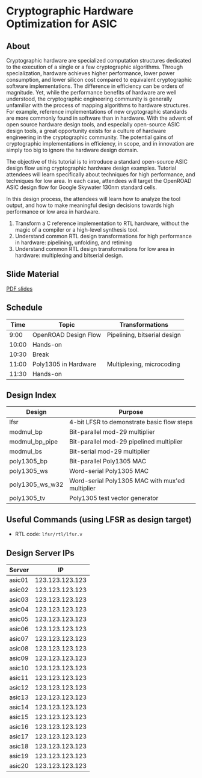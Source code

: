 # Cryptographic Hardware Optimization for ASIC

## About

Cryptographic hardware are specialized computation structures dedicated to the 
execution of a single or a few cryptographic algorithms. Through specialization, 
hardware achieves higher performance, lower power consumption, and lower silicon 
cost compared to equivalent cryptographic software implementations. The difference 
in efficiency can be orders of magnitude. Yet, while the performance benefits of 
hardware are well understood, the cryptographic engineering community is generally 
unfamiliar with the process of mapping algorithms to hardware structures. 
For example, reference implementations of new cryptographic standards are more 
commonly found in software than in hardware. With the advent of open source hardware 
design tools, and especially open-source ASIC design tools, a great opportunity 
exists for a culture of hardware engineering in the cryptographic community. The 
potential gains of cryptographic implementations in efficiency, in scope, and in 
innovation are simply too big to ignore the hardware design domain.

The objective of this tutorial is to introduce a standard open-source ASIC design 
flow using cryptographic hardware design examples. Tutorial attendees will learn 
specifically about techniques for high performance, and techniques for low area. 
In each case, attendees will target the OpenROAD ASIC design flow for Google 
Skywater 130nm standard cells.

In this design process, the attendees will learn how to analyze the tool output, 
and how to make meaningful design decisions towards high performance or low area 
in hardware.

1. Transform a C reference implementation to RTL hardware, without the magic of a compiler or a high-level synthesis tool.
2. Understand common RTL design transformations for high performance in hardware: pipelining, unfolding, and retiming
3. Understand common RTL design transformations for low area in hardware: multiplexing and bitserial design.

## Slide Material

[PDF slides](https://schaumont.dyn.wpi.edu/schaum/summerschool-crypto-asic-opt-prs.pdf)

## Schedule

| Time  |  Topic                 |  Transformations                |
|-------|------------------------|---------------------------------|
| 9:00  | OpenROAD Design Flow   | Pipelining, bitserial design    |
| 10:00 | Hands-on               |                                 |
| 10:30 | Break                  |                                 |
| 11:00 | Poly1305 in Hardware   | Multiplexing, microcoding       |
| 11:30 | Hands-on               |                                 |

## Design Index

| Design     | Purpose                                                |
|------------|--------------------------------------------------------|
| lfsr       | 4-bit LFSR to demonstrate basic flow steps             |
| modmul_bp  | Bit-parallel mod-29 multiplier                         |
| modmul_bp_pipe | Bit-parallel mod-29 pipelined multiplier           |
| modmul_bs  | Bit-serial mod-29 multiplier                           |
| poly1305_bp | Bit-parallel Poly1305 MAC                             |
| poly1305_ws | Word-serial Poly1305 MAC                              |
| poly1305_ws_w32 | Word-serial Poly1305 MAC with mux'ed multiplier   |
| poly1305_tv | Poly1305 test vector generator                        |

## Useful Commands (using LFSR as design target)

- RTL code: ``lfsr/rtl/lfsr.v``


## Design Server IPs

| Server | IP              |
|--------|-----------------|
| asic01 | 123.123.123.123 |
| asic02 | 123.123.123.123 |
| asic03 | 123.123.123.123 |
| asic04 | 123.123.123.123 |
| asic05 | 123.123.123.123 |
| asic06 | 123.123.123.123 |
| asic07 | 123.123.123.123 |
| asic08 | 123.123.123.123 |
| asic09 | 123.123.123.123 |
| asic10 | 123.123.123.123 |
| asic11 | 123.123.123.123 |
| asic12 | 123.123.123.123 |
| asic13 | 123.123.123.123 |
| asic14 | 123.123.123.123 |
| asic15 | 123.123.123.123 |
| asic16 | 123.123.123.123 |
| asic17 | 123.123.123.123 |
| asic18 | 123.123.123.123 |
| asic19 | 123.123.123.123 |
| asic20 | 123.123.123.123 |
